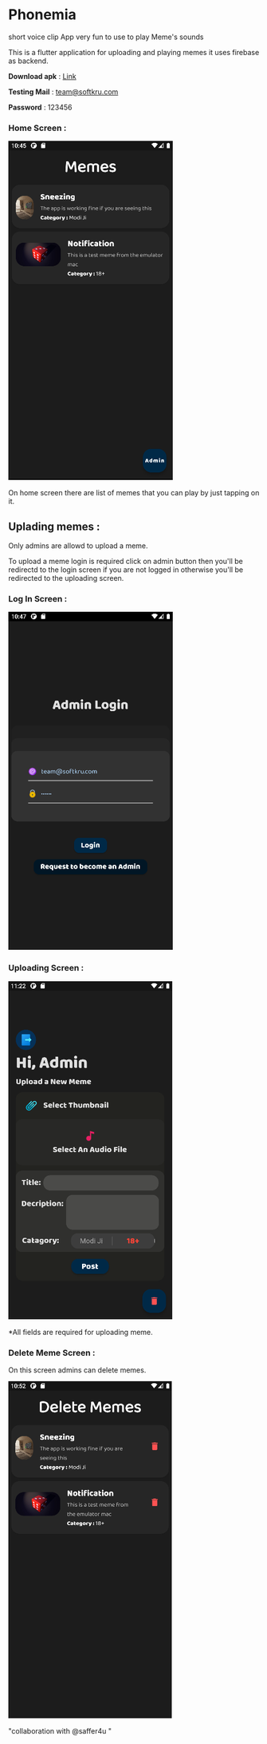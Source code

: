 # Phonemia
short voice clip App very fun to use to play Meme's sounds

This is a flutter application for uploading and playing memes it uses firebase as backend.

**Download apk** : [Link](https://github.com/saffer4u/phonemia/releases/tag/InitialRelease)

**Testing Mail** : team@softkru.com

**Password** : 123456

### Home Screen : 

![Home Screen](https://raw.githubusercontent.com/saffer4u/notes/master/uPic/Home&#x20;Screen(&#x20;2022-01-30&#x20;)&#x20;(&#x20;23:09:22&#x20;).png)

On home screen there are list of memes that you can play by just tapping on it.

## Uplading memes :

Only admins are allowd to upload a meme.

To upload a meme login is required click on admin button then you'll be redirectd to the login screen if you are not logged in otherwise you'll be redirected to the uploading screen.

### Log In Screen : 

![Login Screen 1](https://raw.githubusercontent.com/saffer4u/notes/master/uPic/Login&#x20;Screen&#x20;1(&#x20;2022-01-30&#x20;)&#x20;(&#x20;23:09:24&#x20;).png)

### Uploading Screen : 

![Upload Screen](https://raw.githubusercontent.com/saffer4u/notes/master/uPic/tOlYY1(&#x20;2022-01-30&#x20;)&#x20;(&#x20;23:22:56&#x20;).png)



*All fields are required for uploading meme.

### Delete Meme Screen : 

On this screen admins can delete memes.

![Delete memes screen](https://raw.githubusercontent.com/saffer4u/notes/master/uPic/Delete&#x20;Screen(&#x20;2022-01-30&#x20;)&#x20;(&#x20;23:09:20&#x20;).png)

"collaboration with @saffer4u "
